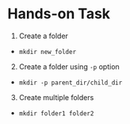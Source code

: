 # Hands-on Task

1. Create a folder
- `mkdir new_folder`
2. Create a folder using `-p` option
- `mkdir -p parent_dir/child_dir`
3. Create multiple folders
- `mkdir folder1 folder2`
